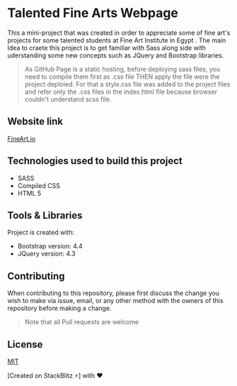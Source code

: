 # Talented Fine Arts Webpage
This a mini-project that was created in order to appreciate some of fine art's projects for some talented students at Fine Art Institute in Egypt . The main Idea to craete this project is to get familiar with Sass along side with uderstanding some new concepts such as JQuery and Bootstrap libraries.

>As GitHub Page is a static hosting, before deploying sass files, you need to compile them first as .css file THEN apply the file were the project deploied. For that a style.css file was added to the project files and refer only the .css files in the index.html file because browser couldn't understand scss file.

## Website link

[FineArt.io](https://raniamhelmy.github.io/talentedfinearts/)

## Technologies used to build this project

<ul>
  <li>SASS</li>
  <li>Compiled CSS</li>
  <li>HTML 5</li>
 </ul>
 
 ## Tools & Libraries  

Project is created with:

* Bootstrap version: 4.4
* JQuery version: 4.3

## Contributing

When contributing to this repository, please first discuss the change you wish to make via issue, email, or any other method with the owners of this repository before making a change.

>Note that all Pull requests are welcome

## License

[MIT](https://choosealicense.com/licenses/mit/)

[Created on StackBlitz ⚡️] with :heart:

